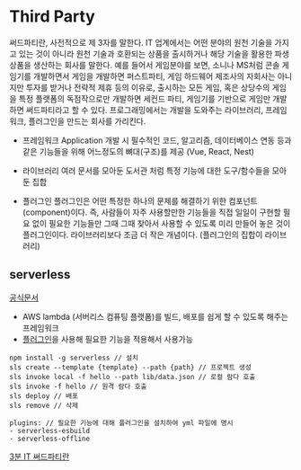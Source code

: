 # Third Party

써드파티란, 사전적으로 제 3자를 말한다. IT 업계에서는 어떤 분야의 원천 기술을 가지고 있는 것이 아니라 원천 기술과 호환되는 상품을 출시하거나 해당 기술을 활용한 파생상품을 생산하는 회사를 말한다. 예를 들어서 게임분야를 보면, 소니나 MS처럼 콘솔 게임기를 개발하면서 게임을 개발하면 퍼스트파티, 게임 하드웨어 제조사의 자회사는 아니지만 투자를 받거나 전략적 제휴 등의 이유로, 출시하는 모든 게임, 혹은 상당수의 게임을 특정 플랫폼의 독점작으로만 개발하면 세컨드 파티, 게임기를 기반으로 게임만 개발하면 써드파티라고 할 수 있다. 프로그래밍에서는 개발을 도와주는 라이브러리, 프레임워크, 플러그인을 만드는 회사를 가리킨다. 

- 프레임워크
  Application 개발 시 필수적인 코드, 알고리즘, 데이터베이스 연동 등과 같은 기능들을 위해 어느정도의 뼈대(구조)를 제공
  (Vue, React, Nest)  

- 라이브러리
  여러 문서를 모아둔 도서관 처럼 특정 기능에 대한 도구/함수들을 모아둔 집합

- 플러그인
  플러그인은 어떤 특정한 하나의 문제를 해결하기 위한 컴포넌트(component)이다. 즉, 사람들이 자주 사용할만한 기능들을 직접 일일이 구현할 필요 없이 필요한 기능들만 그때 그때 찾아서 사용할 수 있도록 미리 만들어 놓은 것이 플러그인이다. 라이브러리보다 조금 더 작은 개념이다. (플러그인의 집합이 라이브러리)

## serverless 
<a href="https://www.serverless.com/">공식문서</a>

- AWS lambda (서버리스 컴퓨팅 플랫폼)를 빌드, 배포를 쉽게 할 수 있도록 해주는 프레임워크
- <a href="https://www.serverless.com/framework/docs-guides-plugins">플러그인</a>을 사용해 필요한 기능을 적용해서 사용가능

```
npm install -g serverless // 설치
sls create --template {template} --path {path} // 프로젝트 생성
sls invoke local -f hello --path lib/data.json // 로컬 람다 호출 
sls invoke -f hello // 원격 람다 호출
sls deploy // 배포
sls remove // 삭제

plugins: // 필요한 기능에 대해 플러그인을 설치하여 yml 파일에 명시
- serverless-esbuild
- serverless-offline 
```

<a href="https://contents.premium.naver.com/3mit/wony/contents/220505105924891hK">3분 IT 써드파티란</a>

